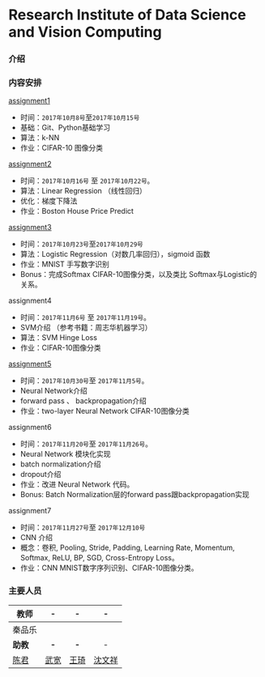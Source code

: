 # Research Institute of Data Science and Vision Computing

### 介绍

### 内容安排

[assignment1](https://github.com/quinwu/DSVC/tree/master/assignment1)

- 时间：`2017年10月8号`至`2017年10月15号`
- 基础：Git、Python基础学习
- 算法：k-NN
- 作业：CIFAR-10 图像分类

[assignment2](https://github.com/quinwu/DSVC/tree/master/assignment2)
- 时间：`2017年10月16号` 至 `2017年10月22号`。
- 算法：Linear Regression （线性回归）
- 优化：梯度下降法
- 作业：Boston House Price Predict 

[assignment3](https://github.com/quinwu/DSVC/tree/master/assignment3)
- 时间：`2017年10月23号`至`2017年10月29号`
- 算法：Logistic Regression（对数几率回归），sigmoid 函数
- 作业：MNIST 手写数字识别
- Bonus：完成Softmax CIFAR-10图像分类，以及类比 Softmax与Logistic的关系。

assignment4

- 时间：`2017年11月6号` 至 `2017年11月19号`。
- SVM介绍 （参考书籍：周志华机器学习）
- 算法：SVM Hinge Loss
- 作业：CIFAR-10图像分类

[assignment5](https://github.com/MongQi/DSVC/tree/master/assignment5)
- 时间：`2017年10月30号`至  `2017年11月5号`。
- Neural Network介绍
- forward pass 、 backpropagation介绍
- 作业：two-layer Neural Network CIFAR-10图像分类

assignment6
- 时间：`2017年11月20号`至  `2017年11月26号`。
- Neural Network 模块化实现
- batch normalization介绍
- dropout介绍
- 作业：改进 Neural Network 代码。
- Bonus: Batch Normalization层的forward pass跟backpropagation实现

assignment7
- 时间：`2017年11月27号`至  `2017年12月10号`
- CNN 介绍
- 概念：卷积, Pooling, Stride, Padding, Learning Rate, Momentum, Softmax, ReLU, BP, SGD, Cross-Entropy Loss。
- 作业：CNN MNIST数字序列识别、CIFAR-10图像分类。

### 主要人员

| 教师                                  |                -                |                 -                  |                -                 |
| ----------------------------------- | :-----------------------------: | :--------------------------------: | :------------------------------: |
| 秦品乐                                 |                                 |                                    |                                  |
| **助教**                              |              **-**              |               **-**                |                -                 |
| [陈君](https://github.com/chenjun187) | [武宽](https://github.com/quinwu) | [王琦](https://github.com/TaiXuan91) | [沈文祥](https://github.com/swxhss) |

